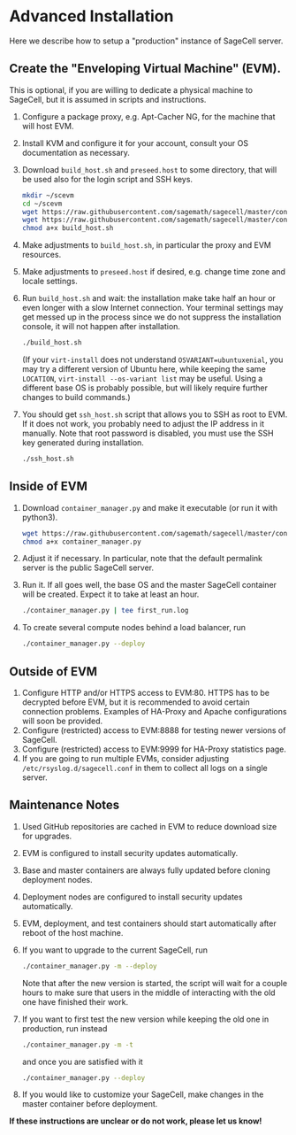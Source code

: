 # Advanced Installation

Here we describe how to setup a "production" instance of SageCell server.

## Create the "Enveloping Virtual Machine" (EVM).

This is optional, if you are willing to dedicate a physical machine to SageCell, but it is assumed in scripts and instructions.

1.  Configure a package proxy, e.g. Apt-Cacher NG, for the machine that will host EVM.
2.  Install KVM and configure it for your account, consult your OS documentation as necessary.
3.  Download `build_host.sh` and `preseed.host` to some directory, that will be used also for the login script and SSH keys.

    ```bash
    mkdir ~/scevm
    cd ~/scevm
    wget https://raw.githubusercontent.com/sagemath/sagecell/master/contrib/vm/build_host.sh
    wget https://raw.githubusercontent.com/sagemath/sagecell/master/contrib/vm/preseed.host
    chmod a+x build_host.sh
    ```

4.  Make adjustments to `build_host.sh`, in particular the proxy and EVM resources.
5.  Make adjustments to `preseed.host` if desired, e.g. change time zone and locale settings.
6.  Run `build_host.sh` and wait: the installation make take half an hour or even longer with a slow Internet connection. Your terminal settings may get messed up in the process since we do not suppress the installation console, it will not happen after installation.

    ```bash
    ./build_host.sh
    ```

    (If your `virt-install` does not understand `OSVARIANT=ubuntuxenial`, you may try a different version of Ubuntu here, while keeping the same `LOCATION`, `virt-install --os-variant list` may be useful. Using a different base OS is probably possible, but will likely require further changes to build commands.)

7.  You should get `ssh_host.sh` script that allows you to SSH as root to EVM. If it does not work, you probably need to adjust the IP address in it manually. Note that root password is disabled, you must use the SSH key generated during installation.

    ```bash
    ./ssh_host.sh
    ```

## Inside of EVM

1.  Download `container_manager.py` and make it executable (or run it with python3).

    ```bash
    wget https://raw.githubusercontent.com/sagemath/sagecell/master/contrib/vm/container_manager.py
    chmod a+x container_manager.py
    ```

2.  Adjust it if necessary. In particular, note that the default permalink server is the public SageCell server.
3.  Run it. If all goes well, the base OS and the master SageCell container will be created. Expect it to take at least an hour.

    ```bash
    ./container_manager.py | tee first_run.log
    ```

4.  To create several compute nodes behind a load balancer, run

    ```bash
    ./container_manager.py --deploy
    ```

## Outside of EVM

1.  Configure HTTP and/or HTTPS access to EVM:80. HTTPS has to be decrypted before EVM, but it is recommended to avoid certain connection problems. Examples of HA-Proxy and Apache configurations will soon be provided.
2.  Configure (restricted) access to EVM:8888 for testing newer versions of SageCell.
3.  Configure (restricted) access to EVM:9999 for HA-Proxy statistics page.
4.  If you are going to run multiple EVMs, consider adjusting `/etc/rsyslog.d/sagecell.conf` in them to collect all logs on a single server.

## Maintenance Notes

1.  Used GitHub repositories are cached in EVM to reduce download size for upgrades.
2.  EVM is configured to install security updates automatically.
3.  Base and master containers are always fully updated before cloning deployment nodes.
4.  Deployment nodes are configured to install security updates automatically.
5.  EVM, deployment, and test containers should start automatically after reboot of the host machine.
6.  If you want to upgrade to the current SageCell, run

    ```bash
    ./container_manager.py -m --deploy
    ```

    Note that after the new version is started, the script will wait for a couple hours to make sure that users in the middle of interacting with the old one have finished their work.
7. If you want to first test the new version while keeping the old one in production, run instead

    ```bash
    ./container_manager.py -m -t
    ```

    and once you are satisfied with it
    
    ```bash
    ./container_manager.py --deploy
    ```

8.  If you would like to customize your SageCell, make changes in the master container before deployment.

**If these instructions are unclear or do not work, please let us know!**
